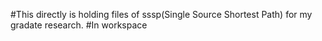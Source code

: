 #This directly is holding files of sssp(Single Source Shortest Path) for my gradate research. 
#In workspace
